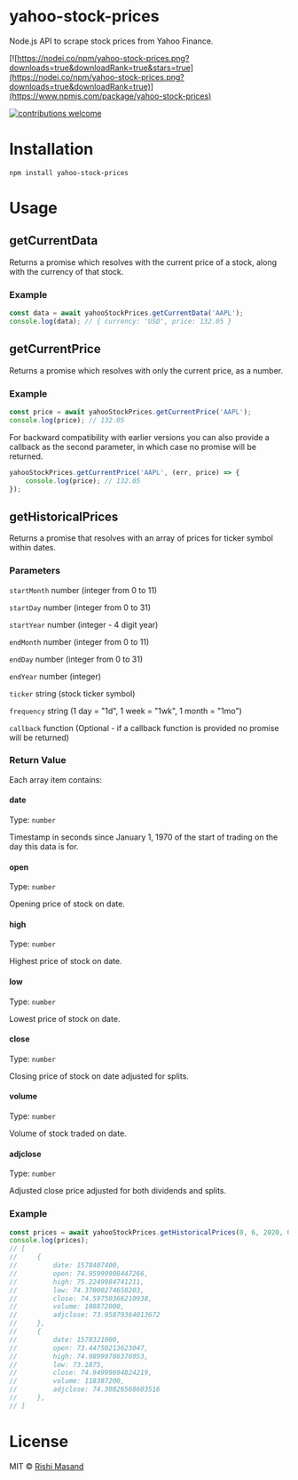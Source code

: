# yahoo-stock-prices
Node.js API to scrape stock prices from Yahoo Finance.

[![https://nodei.co/npm/yahoo-stock-prices.png?downloads=true&downloadRank=true&stars=true](https://nodei.co/npm/yahoo-stock-prices.png?downloads=true&downloadRank=true)](https://www.npmjs.com/package/yahoo-stock-prices)

[![contributions welcome](https://img.shields.io/badge/contributions-welcome-brightgreen.svg?style=flat)](https://github.com/darthbatman/yahoo-stock-prices)


# Installation

```
npm install yahoo-stock-prices
```

# Usage

## getCurrentData

Returns a promise which resolves with the current price of a stock, along with the currency of that stock.

### Example

```js
const data = await yahooStockPrices.getCurrentData('AAPL');
console.log(data); // { currency: 'USD', price: 132.05 }
```

## getCurrentPrice

Returns a promise which resolves with only the current price, as a number.

### Example

```js
const price = await yahooStockPrices.getCurrentPrice('AAPL');
console.log(price); // 132.05
```

For backward compatibility with earlier versions you can also provide a callback as the second parameter, in which case no promise will be returned.

```js
yahooStockPrices.getCurrentPrice('AAPL', (err, price) => {
    console.log(price); // 132.05
});
```

## getHistoricalPrices

Returns a promise that resolves with an array of prices for ticker symbol within dates.

### Parameters

`startMonth` number (integer from 0 to 11)

`startDay` number (integer from 0 to 31)

`startYear` number (integer - 4 digit year)

`endMonth` number (integer from 0 to 11)

`endDay` number (integer from 0 to 31)

`endYear` number (integer)

`ticker` string (stock ticker symbol)

`frequency` string (1 day = "1d", 1 week = "1wk", 1 month = "1mo")

`callback` function (Optional - if a callback function is provided no promise will be returned)

### Return Value

Each array item contains:

#### date

Type: `number`

Timestamp in seconds since January 1, 1970 of the start of trading on the day this data is for.

#### open

Type: `number`

Opening price of stock on date.

#### high

Type: `number`

Highest price of stock on date.

#### low

Type: `number`

Lowest price of stock on date.

#### close

Type: `number`

Closing price of stock on date adjusted for splits.

#### volume

Type: `number`

Volume of stock traded on date.

#### adjclose

Type: `number`

Adjusted close price adjusted for both dividends and splits.

### Example

```js
const prices = await yahooStockPrices.getHistoricalPrices(0, 6, 2020, 0, 8, 2020, 'AAPL', '1d');
console.log(prices);
// [
//     {
//         date: 1578407400,
//         open: 74.95999908447266,
//         high: 75.2249984741211,
//         low: 74.37000274658203,
//         close: 74.59750366210938,
//         volume: 108872000,
//         adjclose: 73.95879364013672
//     },
//     {
//         date: 1578321000,
//         open: 73.44750213623047,
//         high: 74.98999786376953,
//         low: 73.1875,
//         close: 74.94999694824219,
//         volume: 118387200,
//         adjclose: 74.30826568603516
//     },
// ]
```

# License

MIT © [Rishi Masand](https://github.com/darthbatman)
